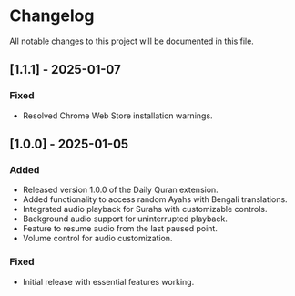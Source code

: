 # Changelog

All notable changes to this project will be documented in this file.

## [1.1.1] - 2025-01-07
### Fixed
- Resolved Chrome Web Store installation warnings.

## [1.0.0] - 2025-01-05
### Added
- Released version 1.0.0 of the Daily Quran extension.
- Added functionality to access random Ayahs with Bengali translations.
- Integrated audio playback for Surahs with customizable controls.
- Background audio support for uninterrupted playback.
- Feature to resume audio from the last paused point.
- Volume control for audio customization.

### Fixed
- Initial release with essential features working.


<!-- Template

## [Unreleased]
### Added
- Initial draft for Changelog file.
  
### Changed
- Structure and format for better readability.

### Fixed
- N/A 
    -->